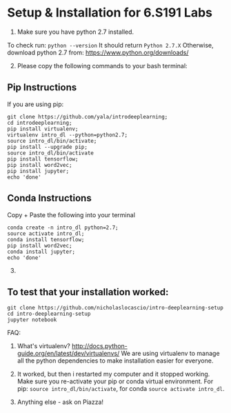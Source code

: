 # Setup & Installation for 6.S191 Labs

1. Make sure you have python 2.7 installed.

To check run:
`python --version`
It should return `Python 2.7.X`
Otherwise, download python 2.7 from: https://www.python.org/downloads/

2. Please copy the following commands to your bash terminal:

## Pip Instructions
If you are using pip:
```
git clone https://github.com/yala/introdeeplearning;
cd introdeeplearning;
pip install virtualenv;
virtualenv intro_dl --python=python2.7;
source intro_dl/bin/activate;
pip install --upgrade pip;
source intro_dl/bin/activate
pip install tensorflow;
pip install word2vec;
pip install jupyter;
echo 'done'
```

## Conda Instructions
Copy + Paste the following into your terminal
```
conda create -n intro_dl python=2.7;
source activate intro_dl;
conda install tensorflow;
pip install word2vec;
conda install jupyter;
echo 'done'
```

3. 

## To test that your installation worked:
```
git clone https://github.com/nicholaslocascio/intro-deeplearning-setup
cd intro-deeplearning-setup
jupyter notebook
```


FAQ:

1. What's virtualenv?
http://docs.python-guide.org/en/latest/dev/virtualenvs/
We are using virtualenv to manage all the python dependencies to make installation easier for everyone.

2. It worked, but then i restarted my computer and it stopped working. Make sure you re-activate your pip or conda virtual environment. For pip: `source intro_dl/bin/activate`, for conda `source activate intro_dl`.

3. Anything else - ask on Piazza!

